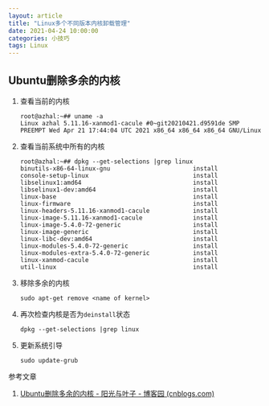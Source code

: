```yaml
---
layout: article
title: "Linux多个不同版本内核卸载管理"
date: 2021-04-24 10:00:00
categories: 小技巧
tags: Linux
---
```




## Ubuntu删除多余的内核

1. 查看当前的内核

   ```shell
   root@azhal:~## uname -a
   Linux azhal 5.11.16-xanmod1-cacule #0~git20210421.d9591de SMP PREEMPT Wed Apr 21 17:44:04 UTC 2021 x86_64 x86_64 x86_64 GNU/Linux
   ```

2. 查看当前系统中所有的内核

   ```shell
   root@azhal:~## dpkg --get-selections |grep linux
   binutils-x86-64-linux-gnu                       install
   console-setup-linux                             install
   libselinux1:amd64                               install
   libselinux1-dev:amd64                           install
   linux-base                                      install
   linux-firmware                                  install
   linux-headers-5.11.16-xanmod1-cacule            install
   linux-image-5.11.16-xanmod1-cacule              install
   linux-image-5.4.0-72-generic                    install
   linux-image-generic                             install
   linux-libc-dev:amd64                            install
   linux-modules-5.4.0-72-generic                  install
   linux-modules-extra-5.4.0-72-generic            install
   linux-xanmod-cacule                             install
   util-linux                                      install
   ```

3. 移除多余的内核

   ```shell
   sudo apt-get remove <name of kernel>
   ```

4. 再次检查内核是否为`deinstall`状态

   ```shell
   dpkg --get-selections |grep linux
   ```

5. 更新系统引导

   ```shell
   sudo update-grub
   ```

参考文章

1. [Ubuntu删除多余的内核 - 阳光与叶子 - 博客园 (cnblogs.com)](https://www.cnblogs.com/yangzhaon/p/12911716.html)
